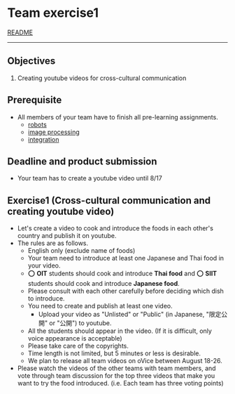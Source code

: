 # Team exercise1

[README](../README.md)

---

## Objectives
1. Creating youtube videos for cross-cultural communication

## Prerequisite
- All members of your team have to finish all pre-learning assignments.
  - [robots](https://github.com/oit-ipbl/robots)
  - [image processing](https://github.com/oit-ipbl/image_processing) 
  - [integration ](https://github.com/oit-ipbl/Integration)

## Deadline and product submission
- Your team has to create a youtube video until 8/17

## Exercise1 (Cross-cultural communication and creating youtube video)
- Let's create a video to cook and introduce the foods in each other's country and publish it on youtube.
- The rules are as follows.
  - English only (exclude name of foods)
  - Your team need to introduce at least one Japanese and Thai food in your video.
  - :o: **OIT** students should cook and introduce **Thai food** and :o: **SIIT** students should cook and introduce **Japanese food**.
  - Please consult with each other carefully before deciding which dish to introduce.
  - You need to create and publish at least one video.
    - Upload your video as "Unlisted" or "Public" (in Japanese, "限定公開" or "公開") to youtube.
  - All the students should appear in the video. (If it is difficult, only voice appearance is acceptable)
  - Please take care of the copyrights.
  - Time length is not limited, but 5 minutes or less is desirable.
  - We plan to release all team videos on oVice between August 18-26.
- Please watch the videos of the other teams with team members, and vote through team discussion for the top three videos that make you want to try the food introduced. (i.e. Each team has three voting points)
